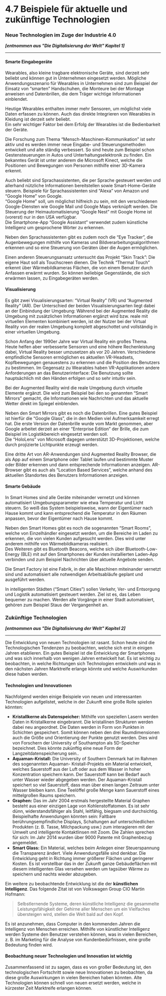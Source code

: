 # 4.7 Beispiele für aktuelle und zukünftige Technologien

### Neue Technologien im Zuge der Industrie 4.0

_**\[entnommen aus "Die Digitalisierung der Welt" Kapitel 1\]**_

---

#### Smarte Eingabegeräte

Wearables, also kleine tragbare elektronische Geräte, sind derzeit sehr beliebt und können gut in Unternehmen eingesetzt werden. Mögliche Anwendungsszenario für Wearables in Unternehmen sind zum Beispiel der Einsatz von “smarten” Handschuhen, die Monteure bei der Montage anweisen und Datenbrillen, die dem Träger wichtige Informationen einblendet.

Heutige Wearables enthalten immer mehr Sensoren, um möglichst viele Daten erfassen zu können. Auch das direkte Integrieren von Wearables in Kleidung ist derzeit sehr beliebt.  
Ein sehr wichtiger Faktor bei dem Erfolg der Wearables ist die Bedienbarkeit der Geräte.

Die Forschung zum Thema “Mensch-Maschinen-Kommunikation” ist sehr aktiv und es werden immer neue Eingabe- und Steuerungsmethoden entwickelt und alte ständig verbessert. So sind heute zum Beispiel schon Gestensteuerungen in Autos und Unterhaltungselektronik zu finden. Ein bekanntes Gerät ist unter anderem die Microsoft Kinect, welche die Positionen und Bewegungen von Personen mithilfe einer 3D-Kamera erkennt.

Auch beliebt sind Sprachassistenten, die per Sprache gesteuert werden und allerhand nützliche Informationen bereitstellen sowie Smart-Home-Geräte steuern. Beispiele für Sprachassistenten sind “Alexa” von Amazon und “Google Home” von Google.  
“Google Home” soll, um möglichst hilfreich zu sein, mit den verschiedenen Google-Diensten wie Google Mail und Google Maps verknüpft werden. Die Steuerung der Heimautomatisierung “Google Nest” mit Google Home ist \(vorerst\) nur in den USA verfügbar.  
Die Smartphone-App “Google Assistant” verwendet zudem künstliche Intelligenz um gesprochene Wörter zu erkennen.

Neben den Sprachassistenten gibt es zudem noch die “Eye Tracker”, die Augenbewegungen mithilfe von Kameras und Bildverarbeitungsalgorithmen erkennen und so eine Steuerung von Geräten über die Augen ermöglichen.

Einen anderen Steuerungsansatz untersucht das Projekt “Skin Track”: Die eigene Haut soll als Touchscreen dienen. Die Technik “Thermal Touch” erkennt über Wärmebildkameras Flächen, die von einem Benutzer durch Anfassen erwärmt wurden. So können beliebige Gegenstände, die sich erwärmen lassen, zu Eingabegeräten werden.

#### Visualisierung

Es gibt zwei Visualisierungsarten: “Virtual Reality” \(VR\) und “Augmented Reality” \(AR\). Der Unterschied der beiden Visualisierungsarten liegt dabei an der Einbindung der Umgebung: Während bei der Augmented Reality die Umgebung mit zusätzlichen Informationen ergänzt wird bzw. reale mit virtuellen Elementen kombiniert werden, ist der Nutzer bei der Virtual Reality von der realen Umgebung komplett abgeschottet und vollständig in einer virtuellen Umgebung.

Schon Anfang der 1990er Jahre war Virtual Reality ein großes Thema. Heute helfen aber verbesserte Sensoren und eine höhere Rechenleistung dabei, Virtual Reality besser umzusetzen als vor 20 Jahren. Verschiedene empfindliche Sensoren ermöglichen es aktuellen VR-Headsets, Kopfbewegungen genauestens zu erkennen und die Position des Benutzers zu bestimmen. Im Gegensatz zu Wearables haben VR-Applikationen andere Anforderungen an das Benutzerinterface: Die Benutzung sollte hauptsächlich mit den Händen erfolgen und so sehr intuitiv sein.

Bei der Augmented Reality wird die reale Umgebung durch virtuelle Elemente ergänzt. Die wird zum Beispiel bei den so genannten “Smart Mirrors” gemacht, die Informationen wie Nachrichten und das aktuelle Wetter direkt im Spiegel einblenden.

Neben den Smart Mirrors gibt es noch die Datenbrillen. Eine gutes Beispiel ist hierfür die “Google Glass”, die in den Medien viel Aufmerksamkeit erregt hat. Die erste Version der Datenbrille wurde vom Markt genommen, aber Google arbeitet derzeit an einer “Enterprise Edition” der Brille, die zum Beispiel im Logistikbereich eingesetzt werden soll.  
Die “HoloLens” von Microsoft dagegen unterstützt 3D-Projektionen, welche durch projizierte Lichtpunkte erzeugt werden.

Eine dritte Art von AR-Anwendungen sind Augmented Reality Browser, die als App auf einem Smartphone oder Tablet laufen und bestimmte Muster oder Bilder erkennen und dann entsprechende Informationen anzeigen. AR-Browser gibt es auch als “Location Based Services”, welche anhand des aktuellen Standortes des Benutzers Informationen anzeigen.

#### Smarte Gebäude

In Smart Homes sind alle Geräte miteinander vernetzt und können automatisiert Umgebungsparameter wie etwa Temperatur und Licht steuern. So weiß das System beispielsweise, wann der Eigentümer nach Hause kommt und kann entsprechend die Temperatur in den Räumen anpassen, bevor der Eigentümer nach Hause kommt.

Neben den Smart Homes gibt es noch die sogenannten “Smart Rooms”, welche von Einzelhändler eingesetzt werden, um die Bereiche im Laden zu erkennen, die von vielen Kunden aufgesucht werden. Dies wird unter anderem mithilfe von Wärmebildkameras realisiert.  
Des Weiteren gibt es Bluetooth Beacons, welche sich über Bluetooth-Low-Energy \(BLE\) mit auf den Smartphones der Kunden installierten Laden-App verbinden und zum Beispiel Nachrichten über aktuelle Angebote senden.

Die Smart Factory ist eine Fabrik, in der alle Maschinen miteinander vernetzt sind und automatisiert alle notwendigen Arbeitsabläufe geplant und ausgeführt werden.

In intelligenten Städten \(“Smart Cities”\) sollen Verkehr, Ver- und Entsorgung und Logistik automatisiert gesteuert werden. Ziel ist es, das Leben bequemer zu machen. Werden alle Vorgänge in einer Stadt automatisiert, gehören zum Beispiel Staus der Vergangenheit an.

### Zukünftige Technologien

_**\[entnommen aus "Die Digitalisierung der Welt" Kapitel 2\]**_

---

Die Entwicklung von neuen Technologien ist rasant. Schon heute sind die Technologischen Tendenzen zu beobachten, welche sich erst in einigen Jahren etablieren. Ein gutes Beispiel ist die Entwicklung der Smartphones und was sich innerhalb von wenigen Jahren entwickelt hat. Es ist wichtig zu beobachten, in welche Richtungen sich Technologien entwickeln und was in den nächsten Jahren Marktreife erlange könnte und welche Auswirkunden diese haben werden.

#### Technologien und Innovationen

Nachfolgend werden einige Beispiele von neuen und interessanten Technologien aufgelistet, welche in der Zukunft eine große Rolle spielen könnten:

* **Kristallkerne als Datenspeicher:** Mithilfe von speziellen Lasern werden Daten in Kristallkerne eingebrannt. Die kristallinen Strukturen werden dabei neu angeordnet. Die Daten werden in Form von Punkten in Schichten gespeichert. Somit können neben den drei Raumdimensionen auch die Größe und Orientierung der Punkte genutzt werden. Dies wird von Forschern der University of Southampton als 5D-Speicher bezeichnet. Dies könnte zukünftig eine neue Form der Langzeitdatenspeicherung sein..
* **Aquaman-Kristall:** Die University of Southern Denmark hat im Rahmen des sogenannten Aquaman- Kristall-Projekts ein Material entwickelt, welches Sauerstoff aus der Luft oder aus dem Wasser in hoher Konzentration speichern kann. Der Sauerstoff kann bei Bedarf auch unter Wasser wieder abgegeben werden. Der Aquaman-Kristall speichert so viel Sauerstoff, dass man über einen langen Zeitraum unter Wasser bleiben kann. Eine Teelöffel große Menge kann Sauerstoff eines mittelgroßen Raums speichern.
* **Graphen:** Das im Jahr 2004 erstmals hergestellte Material Graphen besteht aus einer einzigen Lage von Kohlenstoffatomen. Es ist sehr dünn, widerstandsfähiger als Stahl, leitfähig, biegsam und durchsichtig. Beispielhafte Anwendungen könnten sein: Faltbare berührungsempfindliche Displays, Schaltungen auf unterschiedlichen Produkten \(z. B. Tasse, Milchpackung usw.\) zum interagieren mit der Umwelt und intelligente Kontaktlinsen mit Zoom. Die Zahlen sprechen für sich: Im Jahr 2014 wurden über 9000 Patente mit Graphenbezug angemeldet.
* **Smart Glass:** Ein Material, welches beim Anlegen einer Steuerspannung die Transparenz ändert. Viele Anwendungsfälle sind denkbar. Die Entwicklung geht in Richtung immer größerer Flächen und geringerer Kosten. Es ist vorstellbar das in der Zukunft ganze Gebäudeflächen mit diesem intelligenten Glas versehen werden um tagsüber Wärme zu speichern und nachts wieder abzugeben.

Ein weitere zu beobachtende Entwicklung ist die der **künstlichen Intelligenz**. Das folgende Zitat ist von Volkswagen Group CIO Martin Hofmann:

> Selbstlernende Systeme, deren künstliche Intelligenz die gesammelte Leistungsfähigkeit der Gehirne aller Menschen um ein Vielfaches übersteigen wird, stellen die Welt bald auf den Kopf.

Es ist anzunehmen, dass Computer in den kommenden Jahren die Intelligenz von Menschen erreichen. Mithilfe von künstlicher Intelligenz werden Systeme den Benutzer verstehen können, was in vielen Bereichen, z. B. im Marketing für die Analyse von Kundenbedürfnissen, eine große Bedeutung finden wird.

#### Beobachtung neuer Technologien und Innovation ist wichtig

Zusammenfassend ist zu sagen, dass es von großer Bedeutung ist, den technologischen Fortschritt sowie neue Innovationen zu beobachten, da diese große Auswirkungen in vielen Bereichen haben könnten. Alte Technologien können schnell von neuen ersetzt werden, welche in kürzester Zeit Marktreife erlangen können.


